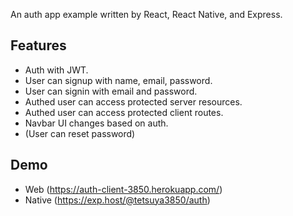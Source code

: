 An auth app example written by React, React Native, and Express.

## Features

- Auth with JWT.
- User can signup with name, email, password.
- User can signin with email and password.
- Authed user can access protected server resources.
- Authed user can access protected client routes.
- Navbar UI changes based on auth.
- (User can reset password)

## Demo

- Web (https://auth-client-3850.herokuapp.com/)
- Native (https://exp.host/@tetsuya3850/auth)
